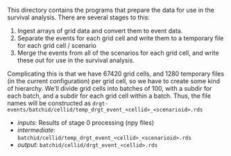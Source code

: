 This directory contains the programs that prepare the data for use in
the survival analysis.  There are several stages to this:

1. Ingest arrays of grid data and convert them to event data.
2. Separate the events for each grid cell and write them to a
   temporary file for each grid cell / scenario
3. Merge the events from all of the scenarios for each grid cell, and
   write these out for use in the survival analysis.
   
Complicating this is that we have 67420 grid cells, and 1280 temporary
files (in the current configuration) per grid cell, so we have to
create some kind of hierarchy.  We'll divide grid cells into batches
of 100, with a subdir for each batch, and a subdir for each grid cell
within a batch.  Thus, the file names will be constructed as
`drgt-events/batchid/cellid/temp_drgt_event_<cellid>_<scenarioid>.rds`

* *inputs*: Results of stage 0 processing (npy files)
* *intermediate*:
  `batchid/cellid/temp_drgt_event_<cellid>_<scenarioid>.rds`
* *output*: `batchid/cellid/drgt_event_<cellid>.rds`

